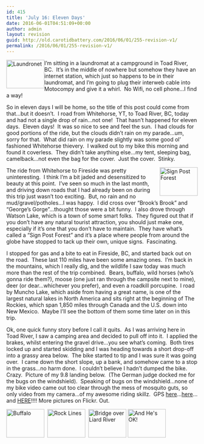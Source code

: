 ```yaml
---
id: 415
title: 'July 16: Eleven Days'
date: 2016-06-01T04:51:09+00:00
author: admin
layout: revision
guid: http://old.carotidbattery.com/2016/06/01/255-revision-v1/
permalink: /2016/06/01/255-revision-v1/
---
```

[<img class="alignleft" style="float: left;" src="http://static.flickr.com/69/191517380_93012a326c_t.jpg" alt="Laundronet" width="100" height="75" />](http://www.flickr.com/photos/64293054@N00/191517380/ "Photo Sharing")

I&#8217;m sitting in a laundromat at a campground in Toad River, BC.  It&#8217;s in the middle of nowhere but somehow they have an internet station, which just so happens to be in their laundromat, and I&#8217;m going to plug their interweb cable into Motocompy and give it a whirl.  No Wifi, no cell phone&#8230;I find a way!

So in eleven days I will be home, so the title of this post could come from that&#8230;but it doesn&#8217;t.  I road from Whitehorse, YT, to Toad River, BC, today and had not a single drop of rain&#8230;not one!  That hasn&#8217;t happened for eleven days.  Eleven days!  It was so nice to see and feel the sun.  I had clouds for good portions of the ride, but the clouds didn&#8217;t rain on my parade&#8230;um, sorry for that.  What did rain on my parade slightly was some good ol&#8217; fashioned Whitehorse thievery.  I walked out to my bike this morning and found it coverless.  They didn&#8217;t take anything else&#8230;my tent, sleeping bag, camelback&#8230;not even the bag for the cover.  Just the cover.  Stinky.

[<img style="float: right;" src="http://static.flickr.com/51/191516646_27aaeb1513_t.jpg" alt="Sign Post Forest" width="100" height="75" />](http://www.flickr.com/photos/64293054@N00/191516646/ "Photo Sharing")

The ride from Whitehorse to Fireside was pretty uninteresting.  I think I&#8217;m a bit jaded and desensitized to beauty at this point.  I&#8217;ve seen so much in the last month, and driving down roads that I had already been on during this trip just wasn&#8217;t too exciting.  But, no rain and no mud/gravel/potholes&#8230;I was happy.  I did cross over &#8220;Brook&#8217;s Brook&#8221; and &#8220;George&#8217;s Gorge&#8221;&#8230;thought those were a bit funny.  I also drove through Watson Lake, which is a town of some smart folks.  They figured out that if you don&#8217;t have any natural tourist attraction, you should just make one, especially if it&#8217;s one that you don&#8217;t have to maintain.  They have what&#8217;s called a &#8220;Sign Post Forest&#8221; and it&#8217;s a place where people from around the globe have stopped to tack up their own, unique signs.  Fascinating.

I stopped for gas and a bite to eat in Fireside, BC, and started back out on the road.  These last 110 miles have been some amazing ones.  I&#8217;m back in the mountains, which I really dig, and the wildlife I saw today was much more than the rest of the trip combined.  Bears, buffalo, wild horses (who&#8217;s gonna ride them?), moose (one just ran through the campsite next to mine), deer (or dear&#8230;whichever you prefer), and even a roadkill porcupine.  I road by Muncho Lake, which aside from having a great name, is one of the largest natural lakes in North America and sits right at the beginning of The Rockies, which span 1,850 miles through Canada and the U.S. down into New Mexico.  Maybe I&#8217;ll see the bottom of them some time later on in this trip.

Ok, one quick funny story before I call it quits.  As I was arriving here in Toad River, I saw a camping area and decided to pull off into it.  I applied the brakes, whilst entering the gravel drive&#8230;you see what&#8217;s coming.  Both tires locked up and started skidding and I was heading towards a short drop-off into a grassy area below.  The bike started to tip and I was sure it was going over.  I came down the short slope, up a bank, and somehow came to a stop in the grass&#8230;no harm done.  I couldn&#8217;t believe I hadn&#8217;t dumped the bike.  Crazy.  Picture of my 9.8 landing below.  (The German judge docked me for the bugs on the windshield).  Speaking of bugs on the windshield&#8230;none of my bike video came out too clear through the mess of mosquito guts, so only video from my camera&#8230;of my awesome riding skillz.  GPS [here](http://old.carotidbattery.com/16jul06pt1.htm)&#8230;[here](http://old.carotidbattery.com/16jul06pt2.htm)&#8230;and [HERE](http://old.carotidbattery.com/16jul06pt3.htm)!!!! More pictures on Flickr. Out.

[<img src="http://static.flickr.com/46/191516902_08d520e084_t.jpg" alt="Buffalo" width="100" height="75" />](http://www.flickr.com/photos/64293054@N00/191516902/ "Photo Sharing")  [<img src="http://static.flickr.com/58/191517201_6a2535703b_t.jpg" alt="Rock Lines" width="100" height="75" />](http://www.flickr.com/photos/64293054@N00/191517201/ "Photo Sharing")  [<img src="http://static.flickr.com/54/191516953_d810709feb_t.jpg" alt="Bridge over Liard River" width="100" height="75" />](http://www.flickr.com/photos/64293054@N00/191516953/ "Photo Sharing") [<img src="http://static.flickr.com/65/191526574_8fe92c1d8d_t.jpg" alt="And He's OK!" width="100" height="75" />](http://www.flickr.com/photos/64293054@N00/191526574/ "Photo Sharing")
